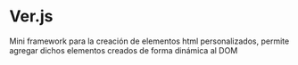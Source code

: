 # Ver.js
Mini framework para la creación de elementos html personalizados, permite agregar dichos elementos creados de forma dinámica al DOM
